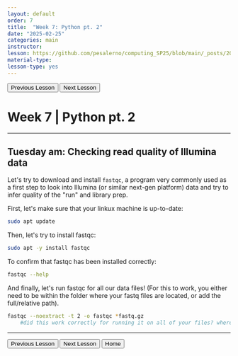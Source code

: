 ```yaml
---
layout: default
order: 7
title:  "Week 7: Python pt. 2"
date: "2025-02-25"
categories: main
instructor: 
lesson: https://github.com/pesalerno/computing_SP25/blob/main/_posts/2025-02-25-7_Week_7.md
material-type: 
lesson-type: yes
---
```


<a href="https://pesalerno.github.io/computing_SP25/main/2025/02/18/6_Week_6.html"><button>Previous Lesson</button></a>    <a href="https://pesalerno.github.io/computing_SP25/main/2025/03/04/8_Week_8.html"><button>Next Lesson</button></a>

# Week 7 | Python pt. 2

------------

## Tuesday am: Checking read quality of Illumina data

Let's try to download and install `fastqc`, a program very commonly used as a first step to look into Illumina (or similar next-gen platform) data and try to infer quality of the "run" and library prep. 

First, let's make sure that your linkux machine is up-to-date: 

```bash 
sudo apt update
```

Then, let's try to install fastqc: 

```bash
sudo apt -y install fastqc 
```

To confirm that fastqc has been installed correctly: 

```bash
fastqc --help 
```
And finally, let's run fastqc for all our data files! (For this to work, you either need to be within the folder where your fastq files are located, or add the full/relative path).

```bash
fastqc --noextract -t 2 -o fastqc *fastq.gz
	#did this work correctly for running it on all of your files? where are the output files saved?
```
 


--------------

<a href="https://pesalerno.github.io/computing_SP25/main/2025/02/18/6_Week_6.html"><button>Previous Lesson</button></a>    <a href="https://pesalerno.github.io/computing_SP25/main/2025/03/04/8_Week_8.html"><button>Next Lesson</button></a>
<a href="https://pesalerno.github.io/computing_SP25/"><button>Home</button></a>  
